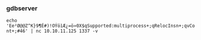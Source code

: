 ### gdbserver
`echo 'Ee²Ø@@Z^K}9¶É#)!OÝöìÆ¿=ö»0X$qSupported:multiprocess+;qRelocInsn+;qvCont+;#46' | nc 10.10.11.125 1337 -v`